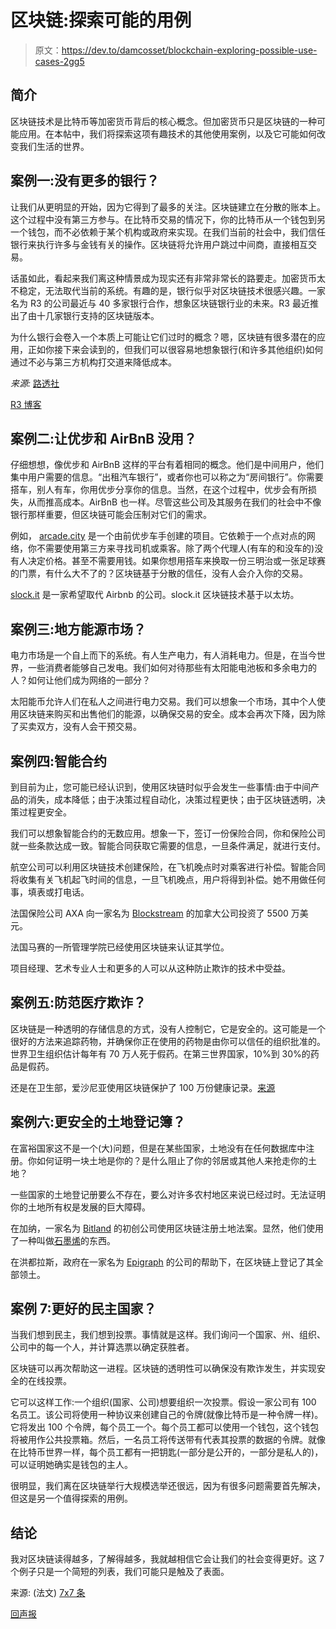 # 区块链:探索可能的用例

> 原文：<https://dev.to/damcosset/blockchain-exploring-possible-use-cases-2gg5>

## 简介

区块链技术是比特币等加密货币背后的核心概念。但加密货币只是区块链的一种可能应用。在本帖中，我们将探索这项有趣技术的其他使用案例，以及它可能如何改变我们生活的世界。

## 案例一:没有更多的银行？

让我们从更明显的开始，因为它得到了最多的关注。区块链建立在分散的账本上。这个过程中没有第三方参与。在比特币交易的情况下，你的比特币从一个钱包到另一个钱包，而不必依赖于某个机构或政府来实现。在我们当前的社会中，我们信任银行来执行许多与金钱有关的操作。区块链将允许用户跳过中间商，直接相互交易。

话虽如此，看起来我们离这种情景成为现实还有非常非常长的路要走。加密货币太不稳定，无法取代当前的系统。有趣的是，银行似乎对区块链技术很感兴趣。一家名为 R3 的公司最近与 40 多家银行合作，想象区块链银行业的未来。R3 最近推出了由十几家银行支持的区块链版本。

为什么银行会卷入一个本质上可能让它们过时的概念？嗯，区块链有很多潜在的应用，正如你接下来会读到的，但我们可以很容易地想象银行(和许多其他组织)如何通过不必与第三方机构打交道来降低成本。

*来源:*
[路透社](https://www.reuters.com/article/us-r3-blockchain/bank-backed-r3-launches-new-version-of-its-blockchain-idUSKCN1C80MS)

[R3 博客](https://www.r3.com/blog/2017/10/31/r3-and-22-banks-build-real-time-international-payments-solution-on-corda-dlt-platform/)

## 案例二:让优步和 AirBnB 没用？

仔细想想，像优步和 AirBnB 这样的平台有着相同的概念。他们是中间用户，他们集中用户需要的信息。“出租汽车银行”，或者你也可以称之为“房间银行”。你需要搭车，别人有车，你用优步分享你的信息。当然，在这个过程中，优步会有所损失，从而推高成本。AirBnB 也一样。尽管这些公司及其服务在我们的社会中不像银行那样重要，但区块链可能会压制对它们的需求。

例如， [arcade.city](https://arcade.city/) 是一个由前优步车手创建的项目。它依赖于一个点对点的网络，你不需要使用第三方来寻找司机或乘客。除了两个代理人(有车的和没车的)没有人决定价格。甚至不需要用钱。如果你想用搭车来换取一份三明治或一张足球赛的门票，有什么大不了的？区块链基于分散的信任，没有人会介入你的交易。

[slock.it](https://slock.it/) 是一家希望取代 Airbnb 的公司。slock.it 区块链技术基于以太坊。

## 案例三:地方能源市场？

电力市场是一个自上而下的系统。有人生产电力，有人消耗电力。但是，在当今世界，一些消费者能够自己发电。我们如何对待那些有太阳能电池板和多余电力的人？如何让他们成为网络的一部分？

太阳能币允许人们在私人之间进行电力交易。我们可以想象一个市场，其中个人使用区块链来购买和出售他们的能源，以确保交易的安全。成本会再次下降，因为除了买卖双方，没有人会干预交易。

## 案例四:智能合约

到目前为止，您可能已经认识到，使用区块链时似乎会发生一些事情:由于中间产品的消失，成本降低；由于决策过程自动化，决策过程更快；由于区块链透明，决策过程更安全。

我们可以想象智能合约的无数应用。想象一下，签订一份保险合同，你和保险公司就一些条款达成一致。智能合同获取它需要的信息，一旦条件满足，就进行支付。

航空公司可以利用区块链技术创建保险，在飞机晚点时对乘客进行补偿。智能合同将收集有关飞机起飞时间的信息，一旦飞机晚点，用户将得到补偿。她不用做任何事，填表或打电话。

法国保险公司 AXA 向一家名为 [Blockstream](https://blockstream.com/) 的加拿大公司投资了 5500 万美元。

法国马赛的一所管理学院已经使用区块链来认证其学位。

项目经理、艺术专业人士和更多的人可以从这种防止欺诈的技术中受益。

## 案例五:防范医疗欺诈？

区块链是一种透明的存储信息的方式，没有人控制它，它是安全的。这可能是一个很好的方法来追踪药物，并确保你正在使用的药物是由你可以信任的组织批准的。世界卫生组织估计每年有 70 万人死于假药。在第三世界国家，10%到 30%的药品是假药。

还是在卫生部，爱沙尼亚使用区块链保护了 100 万份健康记录。[来源](http://uk.businessinsider.com/guardtime-estonian-health-records-industrial-blockchain-bitcoin-2016-3)

## 案例六:更安全的土地登记簿？

在富裕国家这不是一个(大)问题，但是在某些国家，土地没有在任何数据库中注册。你如何证明一块土地是你的？是什么阻止了你的邻居或其他人来抢走你的土地？

一些国家的土地登记册要么不存在，要么对许多农村地区来说已经过时。无法证明你的土地所有权是发展的巨大障碍。

在加纳，一家名为 [Bitland](http://www.bitland.world/about/) 的初创公司使用区块链注册土地法案。显然，他们使用了一种叫做[石墨烯](http://docs.bitshares.org/)的东西。

在洪都拉斯，政府在一家名为 [Epigraph](http://epigraph.io/index) 的公司的帮助下，在区块链上登记了其全部领土。

## 案例 7:更好的民主国家？

当我们想到民主，我们想到投票。事情就是这样。我们询问一个国家、州、组织、公司中的每一个人，并计算选票以确定获胜者。

区块链可以再次帮助这一进程。区块链的透明性可以确保没有欺诈发生，并实现安全的在线投票。

它可以这样工作:一个组织(国家、公司)想要组织一次投票。假设一家公司有 100 名员工。该公司将使用一种协议来创建自己的令牌(就像比特币是一种令牌一样)。它将发出 100 个令牌，每个员工一个。每个员工都可以使用一个钱包，这个钱包将被用作公共投票箱。然后，一名员工将传送带有代表其投票的数据的令牌。就像在比特币世界一样，每个员工都有一把钥匙(一部分是公开的，一部分是私人的)，可以证明她确实是钱包的主人。

很明显，我们离在区块链举行大规模选举还很远，因为有很多问题需要首先解决，但这是另一个值得探索的用例。

## 结论

我对区块链读得越多，了解得越多，我就越相信它会让我们的社会变得更好。这 7 个例子只是一个简短的列表，我们可能只是触及了表面。

来源: (法文)
[7x7 条](https://www.7x7.press/7-applications-possibles-de-la-technologie-blockchain)

[回声报](https://start.lesechos.fr/actu-entreprises/technologie-digital/blockchain-5-applications-concretes-et-revolutionnaires-7761.php)